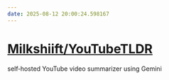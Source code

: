 ```yaml
---
date: 2025-08-12 20:00:24.598167
---
```


# [Milkshiift/YouTubeTLDR](https://github.com/Milkshiift/YouTubeTLDR)

self‑hosted YouTube video summarizer using Gemini
